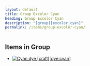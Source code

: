 ```yaml
---
layout: default
title: Group Excolor Cyan
heading: Group Excolor Cyan
description: "[group][excolor_cyan]"
permalink: /items/group-excolor-cyan/
---
```



## Items in Group

<ul class="list-items clearfix">
    <li><a href="{{site.baseurl}}/items/dye-cyan/"><img src="{{site.baseurl}}/assets/img/items/textures/dye_cyan.png" data-toggle="tooltip" title="Cyan dye [craft][dye:cyan]"></a></li>
</ul>
